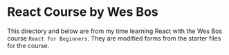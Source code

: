 # React Course by Wes Bos
This directory and below are from my time learning React with the Wes Bos course `React for Beginners`.  They are modified forms from the starter files for the course.